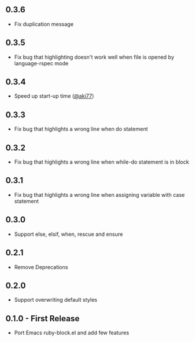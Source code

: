 ## 0.3.6
* Fix duplication message

## 0.3.5
* Fix bug that highlighting doesn't work well when file is opened by language-rspec mode

## 0.3.4
* Speed up start-up time ([@aki77])

## 0.3.3
* Fix bug that highlights a wrong line when do statement

## 0.3.2
* Fix bug that highlights a wrong line when while-do statement is in block

## 0.3.1
* Fix bug that highlights a wrong line when assigning variable with case statement

## 0.3.0
* Support else, elsif, when, rescue and ensure

## 0.2.1
* Remove Deprecations

## 0.2.0
* Support overwriting default styles

## 0.1.0 - First Release
* Port Emacs ruby-block.el and add few features

[@aki77]: https://github.com/aki77
